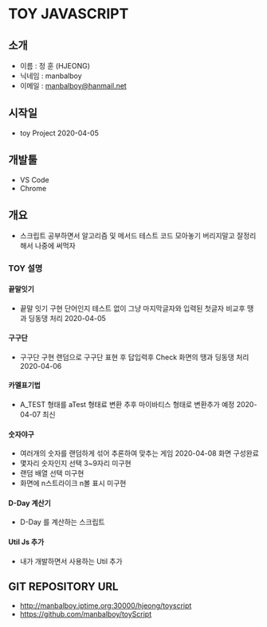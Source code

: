 # TOY JAVASCRIPT

## 소개 
- 이름 : 정 훈 (HJEONG)
- 닉네임 : manbalboy
- 이메일 : manbalboy@hanmail.net  

## 시작일
- toy Project 2020-04-05

## 개발툴 
- VS Code
- Chrome

## 개요
- 스크립트 공부하면서 알고리즘 및 메서드 테스트 코드 모아놓기 버리지말고 잘정리해서 나중에 써먹자 

### TOY 설명
#### 끝말잇기 
- 끝말 잇기 구현 단어인지 테스트 없이 그냥 마지막글자와 입력된 첫글자 비교후 땡과 딩동댕 처리 2020-04-05
#### 구구단
- 구구단 구현 랜덤으로 구구단 표현 후 답입력후 Check 화면의 땡과 딩동댕 처리 2020-04-06
#### 카멜표기법
- A_TEST 형태를 aTest 형태료 변환 추후 마이바티스 형태로 변환추가 예정 2020-04-07 최신
#### 숫자야구 
- 여러개의 숫자를 랜덤하게 섞어 추론하여 맞추는 게임 2020-04-08 화면 구성완료
- 몇자리 숫자인지 선택 3~9자리 미구현
- 랜덤 배열 선택 미구현
- 화면에 n스트라이크 n볼 표시 미구현

#### D-Day 계산기
- D-Day 를 계산하는 스크립트 

#### Util Js 추가
- 내가 개발하면서 사용하는 Util 추가 


## GIT REPOSITORY URL
- http://manbalboy.iptime.org:30000/hjeong/toyscript
- https://github.com/manbalboy/toyScript